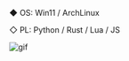 ◆ OS: Win11 / ArchLinux

◇ PL: Python / Rust / Lua / JS




![gif](https://media1.giphy.com/media/v1.Y2lkPTc5MGI3NjExcHJiMTN0Y3N6NWh5aGs0N3hqajFlY2Zja3JnNjVqMG0zcnBhYjlmciZlcD12MV9pbnRlcm5hbF9naWZfYnlfaWQmY3Q9Zw/l3978y5HqiEtqupiM/giphy.webp)
